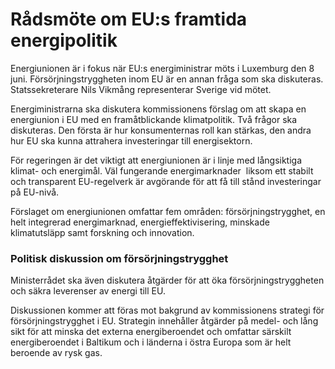 # Rådsmöte om EU:s framtida energipolitik

Energiunionen är i fokus när EU:s energiministrar möts i Luxemburg den 8 juni. Försörjningstryggheten inom EU är en annan fråga som ska diskuteras. Statssekreterare Nils Vikmång representerar Sverige vid mötet.


Energiministrarna ska diskutera kommissionens förslag om att skapa en energiunion i EU med en framåtblickande klimatpolitik. Två frågor ska diskuteras. Den första är hur konsumenternas roll kan stärkas, den andra hur EU ska kunna attrahera investeringar till energisektorn.

För regeringen är det viktigt att energiunionen är i linje med långsiktiga klimat\- och energimål. Väl fungerande energimarknader  liksom ett stabilt och transparent EU\-regelverk är avgörande för att få till stånd investeringar på EU\-nivå.

Förslaget om energiunionen omfattar fem områden: försörjningstrygghet, en helt integrerad energimarknad, energieffektivisering, minskade klimatutsläpp samt forskning och innovation.

### Politisk diskussion om försörjningstrygghet

Ministerrådet ska även diskutera åtgärder för att öka försörjningstryggheten och säkra leverenser av energi till EU.

Diskussionen kommer att föras mot bakgrund av kommissionens strategi för försörjningstrygghet i EU. Strategin innehåller åtgärder på medel\- och lång sikt för att minska det externa energiberoendet och omfattar särskilt energiberoendet i Baltikum och i länderna i östra Europa som är helt beroende av rysk gas.
